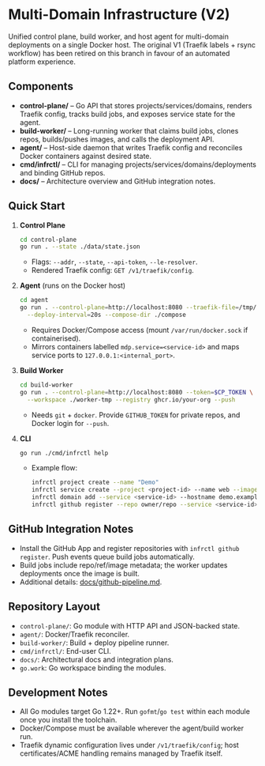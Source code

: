 # Multi-Domain Infrastructure (V2)

Unified control plane, build worker, and host agent for multi-domain deployments on a single Docker host. The original V1 (Traefik labels + rsync workflow) has been retired on this branch in favour of an automated platform experience.

## Components
- **control-plane/** – Go API that stores projects/services/domains, renders Traefik config, tracks build jobs, and exposes service state for the agent.
- **build-worker/** – Long-running worker that claims build jobs, clones repos, builds/pushes images, and calls the deployment API.
- **agent/** – Host-side daemon that writes Traefik config and reconciles Docker containers against desired state.
- **cmd/infrctl/** – CLI for managing projects/services/domains/deployments and binding GitHub repos.
- **docs/** – Architecture overview and GitHub integration notes.

## Quick Start
1. **Control Plane**
   ```bash
   cd control-plane
   go run . --state ./data/state.json
   ```
   - Flags: `--addr`, `--state`, `--api-token`, `--le-resolver`.
   - Rendered Traefik config: `GET /v1/traefik/config`.

2. **Agent** (runs on the Docker host)
   ```bash
   cd agent
   go run . --control-plane=http://localhost:8080 --traefik-file=/tmp/traefik.yml \
     --deploy-interval=20s --compose-dir ./compose
   ```
   - Requires Docker/Compose access (mount `/var/run/docker.sock` if containerised).
   - Mirrors containers labelled `mdp.service=<service-id>` and maps service ports to `127.0.0.1:<internal_port>`.

3. **Build Worker**
   ```bash
   cd build-worker
   go run . --control-plane=http://localhost:8080 --token=$CP_TOKEN \
     --workspace ./worker-tmp --registry ghcr.io/your-org --push
   ```
   - Needs `git` + `docker`. Provide `GITHUB_TOKEN` for private repos, and Docker login for `--push`.

4. **CLI**
   ```bash
   go run ./cmd/infrctl help
   ```
   - Example flow:
     ```bash
     infrctl project create --name "Demo"
     infrctl service create --project <project-id> --name web --image ghcr.io/org/web:latest --port 8080
     infrctl domain add --service <service-id> --hostname demo.example.com
     infrctl github register --repo owner/repo --service <service-id> --env production
     ```

## GitHub Integration Notes
- Install the GitHub App and register repositories with `infrctl github register`. Push events queue build jobs automatically.
- Build jobs include repo/ref/image metadata; the worker updates deployments once the image is built.
- Additional details: [docs/github-pipeline.md](docs/github-pipeline.md).

## Repository Layout
- `control-plane/`: Go module with HTTP API and JSON-backed state.
- `agent/`: Docker/Traefik reconciler.
- `build-worker/`: Build + deploy pipeline runner.
- `cmd/infrctl/`: End-user CLI.
- `docs/`: Architectural docs and integration plans.
- `go.work`: Go workspace binding the modules.

## Development Notes
- All Go modules target Go 1.22+. Run `gofmt`/`go test` within each module once you install the toolchain.
- Docker/Compose must be available wherever the agent/build worker run.
- Traefik dynamic configuration lives under `/v1/traefik/config`; host certificates/ACME handling remains managed by Traefik itself.

